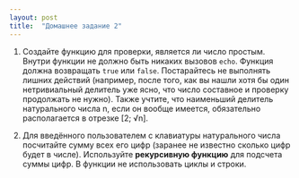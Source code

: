```yaml
---
layout: post
title:  "Домашнее задание 2"
---
```


1. Создайте функцию для проверки, является ли число простым. Внутри функции не должно быть никаких вызовов `echo`. Функция должна возвращать `true` или `false`.
Постарайтесь не выполнять лишних действий (например, после того, как вы нашли хотя бы один нетривиальный делитель уже ясно, что число составное и проверку продолжать не нужно). Также учтите, что наименьший делитель натурального числа n, если он вообще имеется, обязательно располагается в отрезке [2; √n].

1. Для введённого пользователем с клавиатуры натурального числа посчитайте сумму всех его цифр (заранее не известно сколько цифр будет в числе). Используйте **рекурсивную функцию** для подсчета суммы цифр. В функции не использовать циклы и строки.
